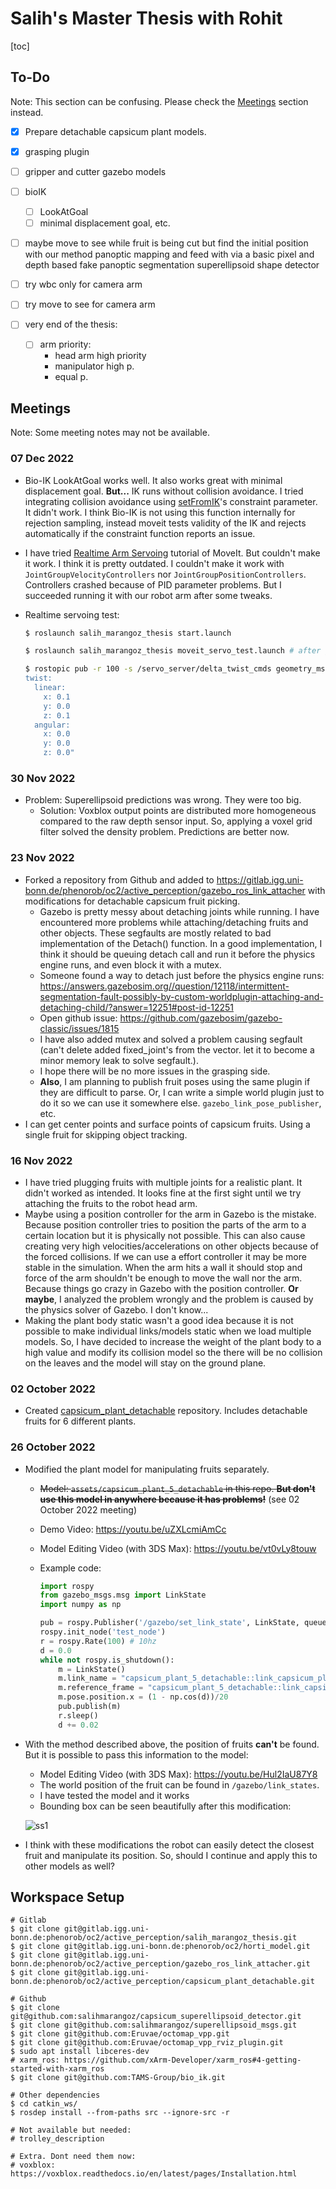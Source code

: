# Salih's Master Thesis with Rohit

[toc]

## To-Do

Note: This section can be confusing. Please check the [Meetings](#meetings) section instead.

- [x] Prepare detachable capsicum plant models.
- [x] grasping plugin
- [ ] gripper and cutter gazebo models

- [ ] bioIK
  - [ ] LookAtGoal
  - [ ] minimal displacement goal, etc.
- [ ] maybe move to see while fruit is being cut but find the initial position with our method panoptic mapping and feed with via a basic pixel and depth based fake panoptic segmentation superellipsoid shape detector
- [ ] try wbc only for camera arm
- [ ] try move to see for camera arm

- [ ] very end of the thesis: 
  - [ ] arm priority:
    - head arm high priority
    - manipulator high p.
    - equal p.

## Meetings

Note: Some meeting notes may not be available.

### 07 Dec 2022

- Bio-IK LookAtGoal works well. It also works great with minimal displacement goal. **But...** IK runs without collision avoidance. I tried integrating collision avoidance using [setFromIK](http://docs.ros.org/en/jade/api/moveit_core/html/classmoveit_1_1core_1_1RobotState.html#ab816880027ef7e63bbdef22a0497cc78)'s constraint parameter. It didn't work. I think Bio-IK is not using this function internally for rejection sampling, instead moveit tests validity of the IK and rejects automatically if the constraint function reports an issue.

- I have tried [Realtime Arm Servoing](https://ros-planning.github.io/moveit_tutorials/doc/realtime_servo/realtime_servo_tutorial.html#) tutorial of MoveIt. But couldn't make it work. I think it is pretty outdated. I couldn't make it work with `JointGroupVelocityControllers` nor `JointGroupPositionControllers`. Controllers crashed because of PID parameter problems. But I succeeded running it with our robot arm after some tweaks. 

- Realtime servoing test:

  ```bash
  $ roslaunch salih_marangoz_thesis start.launch
  
  $ roslaunch salih_marangoz_thesis moveit_servo_test.launch # after gazebo initiailized
  
  $ rostopic pub -r 100 -s /servo_server/delta_twist_cmds geometry_msgs/TwistStamped "header: auto
  twist:
    linear:
      x: 0.1
      y: 0.0
      z: 0.1
    angular:
      x: 0.0
      y: 0.0
      z: 0.0"
  ```

  

### 30 Nov 2022

- Problem: Superellipsoid predictions was wrong. They were too big.
  - Solution: Voxblox output points are distributed more homogeneous compared to the raw depth sensor input. So, applying a voxel grid filter solved the density problem. Predictions are better now.

### 23 Nov 2022

- Forked a repository from Github and added to https://gitlab.igg.uni-bonn.de/phenorob/oc2/active_perception/gazebo_ros_link_attacher with modifications for detachable capsicum fruit picking.
  - Gazebo is pretty messy about detaching joints while running. I have encountered more problems while attaching/detaching fruits and other objects. These segfaults are mostly related to bad implementation of the Detach() function. In a good implementation, I think it should be queuing detach call and run it before the physics engine runs, and even block it with a mutex.
  - Someone found a way to detach just before the physics engine runs: https://answers.gazebosim.org//question/12118/intermittent-segmentation-fault-possibly-by-custom-worldplugin-attaching-and-detaching-child/?answer=12251#post-id-12251
  - Open github issue: https://github.com/gazebosim/gazebo-classic/issues/1815
  - I have also added mutex and solved a problem causing segfault (can't delete added fixed_joint's from the vector. let it to become a minor memory leak to solve segfault.).
  - I hope there will be no more issues in the grasping side.
  - **Also**, I am planning to publish fruit poses using the same plugin if they are difficult to parse. Or, I can write a simple world plugin just to do it so we can use it somewhere else. `gazebo_link_pose_publisher`, etc.
- I can get center points and surface points of capsicum fruits. Using a single fruit for skipping object tracking.

### 16 Nov 2022

- I have tried plugging fruits with multiple joints for a realistic plant. It didn't worked as intended. It looks fine at the first sight until we try attaching the fruits to the robot head arm. 
- Maybe using a position controller for the arm in Gazebo is the mistake. Because position controller tries to position the parts of the arm to a certain location but it is physically not possible. This can also cause creating very high velocities/accelerations on other objects because of the forced collisions. If we can use a effort controller it may be more stable in the simulation. When the arm hits a wall it should stop and force of the arm shouldn't be enough to move the wall nor the arm. Because things go crazy in Gazebo with the position controller. **Or maybe**, I analyzed the problem wrongly and the problem is caused by the physics solver of Gazebo. I don't know...
- Making the plant body static wasn't a good idea because it is not possible to make individual links/models static when we load multiple models. So, I have decided to increase the weight of the plant body to a high value and modify its collision model so the there will be no collision on the leaves and the model will stay on the ground plane.

### 02 October 2022

- Created [capsicum_plant_detachable](https://gitlab.igg.uni-bonn.de/phenorob/oc2/active_perception/capsicum_plant_detachable) repository. Includes detachable fruits for 6 different plants.

### 26 October 2022

- Modified the plant model for manipulating fruits separately.

  - ~~Model: `assets/capsicum_plant_5_detachable` in this repo. **But don't use this model in anywhere because it has problems!**~~ (see 02 October 2022 meeting)

  - Demo Video: https://youtu.be/uZXLcmiAmCc

  - Model Editing Video (with 3DS Max): https://youtu.be/vt0vLy8touw

  - Example code:

    ```python
    import rospy
    from gazebo_msgs.msg import LinkState
    import numpy as np
    
    pub = rospy.Publisher('/gazebo/set_link_state', LinkState, queue_size=2)
    rospy.init_node('test_node')
    r = rospy.Rate(100) # 10hz
    d = 0.0
    while not rospy.is_shutdown():
        m = LinkState()
        m.link_name = "capsicum_plant_5_detachable::link_capsicum_plant_5_fruit1"
        m.reference_frame = "capsicum_plant_5_detachable::link_capsicum_plant_5_body"
        m.pose.position.x = (1 - np.cos(d))/20
        pub.publish(m)
        r.sleep()
        d += 0.02
    ```

- With the method described above, the position of fruits **can't** be found. But it is possible to pass this information to the model:

  - Model Editing Video (with 3DS Max): https://youtu.be/Hul2IaU87Y8
  - The world position of the fruit can be found in `/gazebo/link_states`.
  - I have tested the model and it works 
  - Bounding box can be seen beautifully after this modification:

  ![ss1](assets/ss1.png)

- I think with these modifications the robot can easily detect the closest fruit and manipulate its position. So, should I continue and apply this to other models as well?



## Workspace Setup

```
# Gitlab
$ git clone git@gitlab.igg.uni-bonn.de:phenorob/oc2/active_perception/salih_marangoz_thesis.git
$ git clone git@gitlab.igg.uni-bonn.de:phenorob/oc2/horti_model.git
$ git clone git@gitlab.igg.uni-bonn.de:phenorob/oc2/active_perception/gazebo_ros_link_attacher.git
$ git clone git@gitlab.igg.uni-bonn.de:phenorob/oc2/active_perception/capsicum_plant_detachable.git

# Github
$ git clone git@github.com:salihmarangoz/capsicum_superellipsoid_detector.git
$ git clone git@github.com:salihmarangoz/superellipsoid_msgs.git
$ git clone git@github.com:Eruvae/octomap_vpp.git
$ git clone git@github.com:Eruvae/octomap_vpp_rviz_plugin.git
$ sudo apt install libceres-dev
# xarm_ros: https://github.com/xArm-Developer/xarm_ros#4-getting-started-with-xarm_ros
$ git clone git@github.com:TAMS-Group/bio_ik.git

# Other dependencies
$ cd catkin_ws/
$ rosdep install --from-paths src --ignore-src -r

# Not available but needed:
# trolley_description

# Extra. Dont need them now:
# voxblox: https://voxblox.readthedocs.io/en/latest/pages/Installation.html
```

